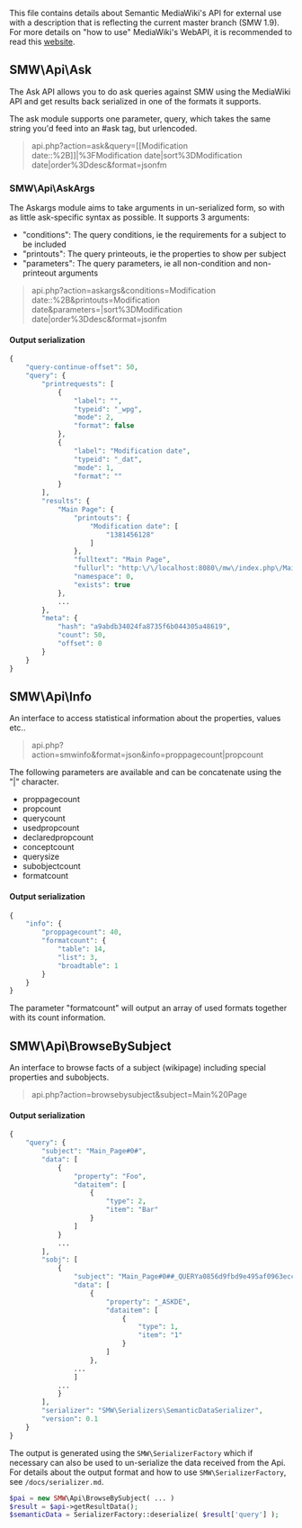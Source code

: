 This file contains details about Semantic MediaWiki's API for external use with a description that is reflecting the current master branch (SMW 1.9). For more details on "how to use" MediaWiki's WebAPI, it is recommended to read this [website][api].

## SMW\Api\Ask
The Ask API allows you to do ask queries against SMW using the MediaWiki API and get results back serialized in one of the formats it supports.

The ask module supports one parameter, query, which takes the same string you'd feed into an #ask tag, but urlencoded.

> api.php?action=ask&query=[[Modification date::%2B]]|%3FModification date|sort%3DModification date|order%3Ddesc&format=jsonfm

### SMW\Api\AskArgs
The Askargs module aims to take arguments in un-serialized form, so with as little ask-specific syntax as possible. It supports 3 arguments:

* "conditions": The query conditions, ie the requirements for a subject to be included
* "printouts": The query printeouts, ie the properties to show per subject
* "parameters": The query parameters, ie all non-condition and non-printeout arguments

> api.php?action=askargs&conditions=Modification date::%2B&printouts=Modification date&parameters=|sort%3DModification date|order%3Ddesc&format=jsonfm

#### Output serialization
```php
{
	"query-continue-offset": 50,
	"query": {
		"printrequests": [
			{
				"label": "",
				"typeid": "_wpg",
				"mode": 2,
				"format": false
			},
			{
				"label": "Modification date",
				"typeid": "_dat",
				"mode": 1,
				"format": ""
			}
		],
		"results": {
			"Main Page": {
				"printouts": {
					"Modification date": [
						"1381456128"
					]
				},
				"fulltext": "Main Page",
				"fullurl": "http:\/\/localhost:8080\/mw\/index.php\/Main_Page",
				"namespace": 0,
				"exists": true
			},
			...
		},
		"meta": {
			"hash": "a9abdb34024fa8735f6b044305a48619",
			"count": 50,
			"offset": 0
		}
	}
}
```

## SMW\Api\Info
An interface to access statistical information about the properties, values etc..

> api.php?action=smwinfo&format=json&info=proppagecount|propcount

The following parameters are available and can be concatenate using the "|" character.
* proppagecount
* propcount
* querycount
* usedpropcount
* declaredpropcount
* conceptcount
* querysize
* subobjectcount
* formatcount

#### Output serialization

```php
{
	"info": {
		"proppagecount": 40,
		"formatcount": {
			"table": 14,
			"list": 3,
			"broadtable": 1
		}
	}
}
```
The parameter "formatcount" will output an array of used formats together with its count information.

## SMW\Api\BrowseBySubject
An interface to browse facts of a subject (wikipage) including special properties and subobjects.

> api.php?action=browsebysubject&subject=Main%20Page

#### Output serialization
```php
{
	"query": {
		"subject": "Main_Page#0#",
		"data": [
			{
				"property": "Foo",
				"dataitem": [
					{
						"type": 2,
						"item": "Bar"
					}
				]
			}
			...
		],
		"sobj": [
			{
				"subject": "Main_Page#0##_QUERYa0856d9fbd9e495af0963ecc75fcef14",
				"data": [
					{
						"property": "_ASKDE",
						"dataitem": [
							{
								"type": 1,
								"item": "1"
							}
						]
					},
				...
				]
			...
			}
		],
		"serializer": "SMW\Serializers\SemanticDataSerializer",
		"version": 0.1
	}
}
```
The output is generated using the <code>SMW\SerializerFactory</code> which if necessary can also be used to un-serialize the data received from the Api. For details about the output format and how to use <code>SMW\SerializerFactory</code>, see <code>/docs/serializer.md</code>.

```php
$pai = new SMW\Api\BrowseBySubject( ... )
$result = $api->getResultData();
$semanticData = SerializerFactory::deserialize( $result['query'] );
```

[api]: https://www.mediawiki.org/wiki/Api "Manual:Api"